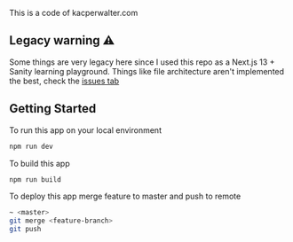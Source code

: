 
This is a code of kacperwalter.com

## Legacy warning ⚠️
Some things are very legacy here since I used this repo as a Next.js 13 + Sanity learning playground. Things like file architecture aren't implemented the best, check the [issues tab](https://github.com/kacperwalter/kacperwalter-com/issues)

## Getting Started
To run this app on your local environment 

```bash
npm run dev
```
To build this app
```bash
npm run build
```
To deploy this app merge feature to master and push to remote
```bash
~ <master>
git merge <feature-branch>
git push
```
